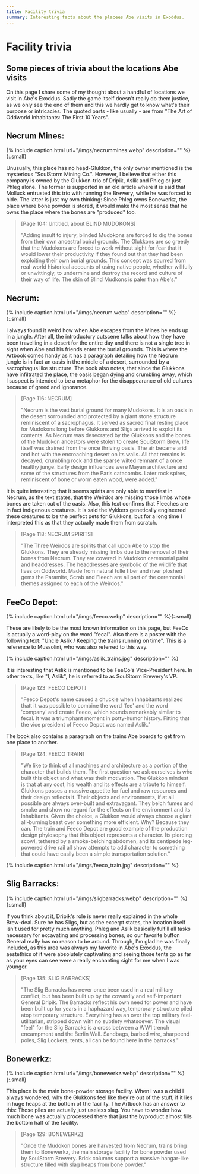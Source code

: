 ```yaml
---
title: Facility trivia
summary: Interesting facts about the placees Abe visits in Exoddus.
---
```


# Facility trivia

## Some pieces of trivia about the locations Abe visits

On this page I share some of my thought about a handful of locations we visit in
Abe's Exoddus. Sadly the game itself doesn't really do them justice, as we only
see the end of them and this we hardly get to know what's their purpose or
intricacies. The quoted parts - like usually - are from "The Art of Oddworld
Inhabitants: The First 10 Years".

## Necrum Mines:

{% include caption.html url="/imgs/necrummines.webp" description="" %}{:.small}

Unusually, this place has no head-Glukkon, the only owner mentioned is the
mysterious "SoulStorm Mining Co.". However, I believe that either this company
is owned by the Glukkon-trio of Dripik, Aslik and Phleg or just Phleg alone.
The former is supported in an old article where it is said that Molluck
entrusted this trio with running the Brewery, while he was forced to hide. The
latter is just my own thinking: Since Phleg owns Bonewerkz, the place where bone
powder is stored, it would make the most sense that he owns the place where the
bones are "produced" too.

> [Page 104: Untitled, about BLIND MUDOKONS]
>
> "Adding insult to injury, blinded Mudokons are forced to dig the bones from
> their own ancestral buiral grounds. The Glukkons are so greedy that the Mudokons
> are forced to work without sight for fear that it would lower their productivity
> if they found out that they had been exploiting their own burial grounds. This
> concept was spurred from real-world historical accounts of using native people,
> whether willfully or unwittingly, to undermine and destroy the record and
> culture of their way of life. The skin of Blind Mudkons is paler than Abe's."

## Necrum:

{% include caption.html url="/imgs/necrum.webp" description="" %}{:.small}

I always found it weird how when Abe escapes from the Mines he ends up
in a jungle. After all, the introductory cutscene talks about how they have
been travelling in a desert for the entire day and there is not a single
tree in sight when Abe and his friends enter the burial grounds. This is
where the Artbook comes handy as it has a paragraph detailing how the
Necrum jungle is in fact an oasis in the middle of a desert, surrounded by
a sacrophagus like structure. The book also notes, that since the Glukkons
have infiltrated the place, the oasis began dying and crumbling away, which
I suspect is intended to be a metaphor for the disappearance of old
cultures because of greed and ignorance.

> [Page 116: NECRUM]
>
> "Necrum is the vast burial ground for many Mudokons. It is an oasis in the
> desert sorrounded and protected by a giant stone structure reminiscent of a
> sacrophagus. It served as sacred final resting place for Mudokons long before
> Glukkons and Sligs arrived to exploit its contents. As Necrum was desecrated by
> the Glukkons and the bones of the Mudokon ancestors were stolen to create
> SoulStorm Brew, life itself was drained from the once thriving oasis. The air
> became arid and hot with the encroaching desert on its walls. All that remains
> is decayed, crumbling rock and the sparse wilted remnant of a once healthy
> junge. Early design influences were Mayan architecture and some of the
> structures from the Paris catacombs. Later rock spires, reminiscent of bone or
> worm eaten wood, were added."

It is quite interesting that it seems spirits are only able to manifest in
Necrum, as the text states, that the Weirdos are missing those limbs whose bones
are taken out of the oasis. Also, this text confirms that Fleeches are in fact
indigenous creatures. It is said the Vykkers genetically engineered these
creatures to be the perfect pets for Glukkons, but for a long time I interpreted
this as that they actually made them from scratch.

> [Page 118: NECRUM SPIRITS]
>
> "The Three Weirdos are spirits that call upon Abe to stop the Glukkons. They are
> already missing limbs due to the removal of their bones from Necrum. They are
> covered in Mudokon ceremonial paint and headdresses. The headdresses are
> symbolic of the wildlife that lives on Oddworld. Made from natural tulle fiber
> and river ploshed gems the Paramite, Scrab and Fleech are all part of the
> ceremonial themes assigned to each of the Weirdos."

## FeeCo Depot:

{% include caption.html url="/imgs/feeco.webp" description="" %}{:.small}

These are likely to be the most known information on this page, but FeeCo is
actually a word-play on the word "fecal". Also there is a poster with the
following text: "Uncle Aslik / Keeping the trains running on time". This is a
reference to Mussolini, who was also referred to this way.

{% include caption.html url="/imgs/aslik_trains.jpg" description="" %}

It is interesting that Aslik is mentioned to be FeeCo's Vice-President here. In
other texts, like "I, Aslik", he is referred to as SoulStorm Brewery's VP.

> [Page 123: FEECO DEPOT]
>
> "Feeco Depot's name caused a chuckle when
> Inhabitants realized thatt it was possible to combine the word 'fee' and
> the word 'company' and create Feeco, which sounds remarkably similar to
> fecal. It was a triumphant moment in potty-humor history. Fitting that the
> vice president of Feeco Depot was named Aslik."

The book also contains a paragraph on the trains Abe boards to get from one place to another.

> [Page 124: FEECO TRAIN]
>
> "We like to think of all machines and
> architecture as a portion of the character that builds them. The first
> question we ask ourselves is who built this object and what was their
> motivation. The Glukkon mindest is that at any cost, his wealth and its
> effects are a tribute to himself. Glukkons posses a massive appetite for
> fuel and raw resources and their design reflects it. Their objects and
> environments, if at all possible are always over-built and extravagant.
> They belch fumes and smoke and show no regard for the effects on the
> environment and its Inhabitants. Given the choice, a Glukkon would always
> choose a giant all-burning beast over something more efficient. Why?
> Because they can. The train and Feeco Depot are good example of the
> production design phylosophy that this object represents a character. Its
> piercing scowl, tethered by a smoke-belching abdomen, and its centipede
> leg-powered drive rail all show attempts to add character to something
> that could have easily been a simple transportation solution."

{% include caption.html url="/imgs/feeco_train.jpg" description="" %}

## Slig Barracks:

{% include caption.html url="/imgs/sligbarracks.webp" description="" %}{:.small}

If you think about it, Dripik's role is never really explained in the
whole Brew-deal. Sure he has Sligs, but as the excerpt states, the location
itself isn't used for pretty much anything. Phleg and Aslik basically
fulfill all tasks necessary for excavating and processing bones, so our
favorite buffon General really has no reason to be around. Through, I'm glad
he was finally included, as this area was always my favorite in Abe's
Exoddus, the aestethics of it were absolutely captivating and seeing those
tents go as far as your eyes can see were a really enchanting sight for me
when I was younger.

> [Page 135: SLIG BARRACKS]
>
> "The Slig Barracks has never once been used in a real military conflict, but has
> been built up by the cowardly and self-important General Dripik. The Barracks
> reflect his own need for power and have been built up for years in a haphazard
> way, temprorary structure piled atop temporary structure. Everything has an over
> the top military feel-utilitarian, stripped down with no subtlety whatsoever.
> The visual "feel" for the Slig Barracks is a cross between a WW1 trench
> encampment and the Berlin Wall. Sandbags, barbed wire, sharpeend poles, Slig
> Lockers, tents, all can be found here in the barracks."

## Bonewerkz:

{% include caption.html url="/imgs/bonewerkz.webp" description="" %}{:.small}

This place is the main bone-powder storage facility. When I was a child I always
wondered, why the Glukkons feel like they're out of the stuff, if it lies in
huge heaps at the bottom of the facility. The Artbook has an answer to this:
Those piles are actually just useless slag. You have to wonder how much bone was
actually processed there that just the byproduct almost fills the bottom half of
the facility.

> [Page 129: BONEWERKZ]
>
> "Once the Mudokon bones are harvested from Necrum, trains bring them to
> Bonewerkz, the main storage facility for bone powder used by SoulStorm Brewery.
> Brick columns support a massive hangar-like structure filled with slag heaps
> from bone powder."

